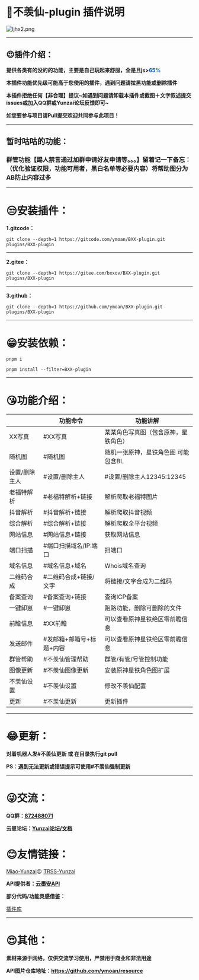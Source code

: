 # 🤣不羡仙-plugin 插件说明

![ljhx2.png](https://raw.gitcode.com/user-images/assets/5424764/be7eaf0c-76b9-40dc-9e5f-dc47ebfadb8b/ljhx2.png 'ljhx2.png')
****
## 😍插件介绍：
**提供各类有的没的的功能，主要是自己玩起来舒服，全是且js><span style="color:#0066cc;">65%</span>**

**本插件功能优先级可能高于您使用的插件，遇到问题请拉黑功能或删除插件**

**本插件拒绝任何【非合理】提议~如遇到问题请卸载本插件或截图＋文字叙述提交issues或加入QQ群或Yunzai论坛反馈即可~**

**如您要参与项目请Pull提交欢迎共同参与此项目！**
****
## 暂时咕咕的功能：
### 群管功能【踢人禁言通过加群申请好友申请等。。。】留着记一下备忘：（优化验证权限，功能可用者，黑白名单等必要内容）将帮助图分为AB防止内容过多

****

# 😒安装插件：
**1.gitcode：**

`git clone --depth=1 https://gitcode.com/ymoan/BXX-plugin.git plugins/BXX-plugin`
****
**2.gitee：**

`git clone --depth=1 https://gitee.com/bxxov/BXX-plugin.git plugins/BXX-plugin`

****

**3.github：**

`git clone --depth=1 https://github.com/ymoan/BXX-plugin.git plugins/BXX-plugin`

****
# 😁安装依赖：
`pnpm i`

`pnpm install --filter=BXX-plugin`
****
# 😘功能介绍：
| | 功能命令|功能讲解  |
|--|--|--|
|XX写真 |#XX写真 | 某某角色写真图（包含原神，星铁角色） |
|随机图|#随机图 |随机一张原神，星铁角色图 可能包含BL|
|设置/删除主人|#设置/删除主人 |#设置/删除主人12345:12345|
|老福特解析|#老福特解析+链接 |解析爬取老福特图片|
|抖音解析|#抖音解析+链接 |解析爬取抖音视频|
|综合解析|#综合解析+链接 |解析爬取全平台视频|
|网站信息|#网站信息+链接 |获取网站信息|
|端口扫描|#端口扫描域名/IP:端口 |扫端口|
|域名信息|#域名信息+域名 |Whois域名查询|
|二维码合成|#二维码合成+链接/文字 |将链接/文字合成为二维码|
|备案查询|#备案查询+链接 |查询ICP备案|
|一键卸崽|#一键卸崽|跑路功能，删除可删除的文件|
|前瞻信息|#XX前瞻|可以查看原神星铁绝区零前瞻信息|
|发送邮件|#发邮箱+邮箱号+标题+内容|可以查看原神星铁绝区零前瞻信息|
|群管帮助|#不羡仙管理帮助|群管/有管/号管控制功能|
|图像更新|#不羡仙图像更新|安装原神星铁角色图扩展|
|不羡仙设置|#不羡仙设置 |修改不羡仙配置|
|更新|#不羡仙更新|更新插件|

****

# 😂更新：
**对着机器人发#不羡仙更新 或 在目录执行git pull**

**PS：遇到无法更新或错误提示可使用#不羡仙强制更新**

****
# 😜交流：
**QQ群：[872488071](https://qm.qq.com/q/SA5dEJf6MM)**

**云崽论坛：[Yunzai论坛/文档](https://yunz.cc)**

# 😊友情链接：
[Miao-Yunzai](https://gitee.com/yoimiya-kokomi/Miao-Yunzai)😠
[TRSS-Yunzai](https://gitee.com/TimeRainStarSky/Yunzai)

**API提供者：[云墨安API](https://api.ymoan.net/)**

**部分代码/功能灵感借鉴：**

[插件库](https://gitee.com/yhArcadia/Yunzai-Bot-plugins-index)

****
# 😍其他：

**素材来源于网络，仅供交流学习使用，严禁用于商业和非法用途**

**API图片仓库地址：https://github.com/ymoan/resource**
